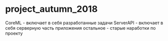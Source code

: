 # project_autumn_2018

CoreML - включает в себя разработанные задачи 
ServerAPI - включает в себя серверную часть приложения
остальное - старые наработки по проекту
